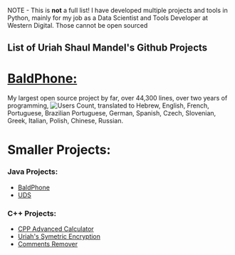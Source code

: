 NOTE - This is **not** a full list! I have developed multiple projects and tools in Python, mainly for my job as a Data Scientist and Tools Developer at Western Digital. Those cannot be open sourced
## List of Uriah Shaul Mandel's Github Projects

# [BaldPhone:](https://github.com/UriahShaulMandel/BaldPhone)
My largest open source project by far, over 44,300 lines, over two years of programming, ![Users Count](https://img.shields.io/endpoint?url=https%3A%2F%2Fbpbadge.000webhostapp.com%2Fget_badge.php), translated to Hebrew, English, French, Portuguese, Brazilian Portuguese, German, Spanish, Czech, Slovenian, Greek, Italian, Polish, Chinese, Russian.

# Smaller Projects:
### Java Projects:
 - [BaldPhone](https://github.com/UriahShaulMandel/BaldPhone)
 - [UDS](https://github.com/UriahShaulMandel/UDS)
### C++ Projects:
 - [CPP Advanced Calculator](https://github.com/UriahShaulMandel/CPP-Advanced-Calculator)
 - [Uriah's Symetric Encryption](https://github.com/UriahShaulMandel/Uriah-s-Symmetric-Encryption)
 - [Comments Remover](https://github.com/UriahShaulMandel/CommentsRemover)
